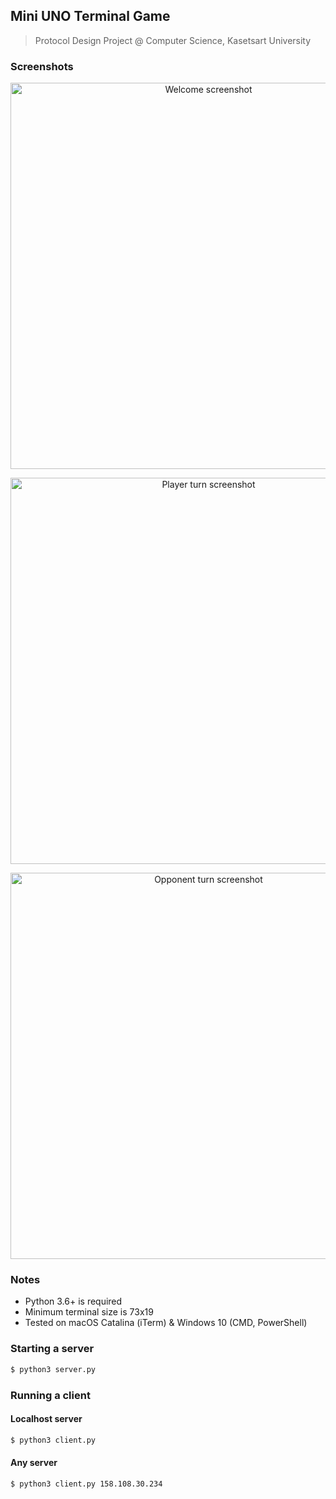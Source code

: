 ## Mini UNO Terminal Game

> Protocol Design Project @ Computer Science, Kasetsart University

### Screenshots

<p align="center">
    <img src="../assets/wait.png?raw=true" alt="Welcome screenshot" width="618" />
</p>

<p align="center">
    <img src="../assets/player_turn.png?raw=true" alt="Player turn screenshot" width="618" />
</p>

<p align="center">
    <img src="../assets/opponent_turn.png?raw=true" alt="Opponent turn screenshot" width="618" />
</p>

### Notes

- Python 3.6+ is required
- Minimum terminal size is 73x19
- Tested on macOS Catalina (iTerm) & Windows 10 (CMD, PowerShell)

### Starting a server

```sh
$ python3 server.py
```

### Running a client

#### Localhost server

```sh
$ python3 client.py
```

#### Any server

```sh
$ python3 client.py 158.108.30.234
```
